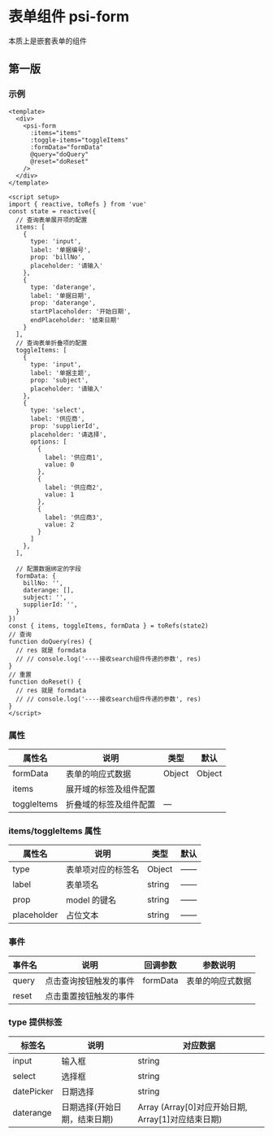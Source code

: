 
# 表单组件 psi-form

本质上是嵌套表单的组件

## 第一版

### 示例

```vue
<template>
  <div>
    <psi-form
      :items="items"
      :toggle-items="toggleItems"
      :formData="formData"
      @query="doQuery" 
      @reset="doReset"
    />
  </div>
</template>

<script setup>
import { reactive, toRefs } from 'vue'
const state = reactive({
  // 查询表单展开项的配置
  items: [
    {
      type: 'input',
      label: '单据编号',
      prop: 'billNo',
      placeholder: '请输入'
    },
    {
      type: 'daterange',
      label: '单据日期',
      prop: 'daterange',
      startPlaceholder: '开始日期',
      endPlaceholder: '结束日期'
    }
  ],
  // 查询表单折叠项的配置
  toggleItems: [
    {
      type: 'input',
      label: '单据主题',
      prop: 'subject',
      placeholder: '请输入'
    },
    {
      type: 'select',
      label: '供应商',
      prop: 'supplierId',
      placeholder: '请选择',
      options: [
        {
          label: '供应商1',
          value: 0
        },
        {
          label: '供应商2',
          value: 1
        },
        {
          label: '供应商3',
          value: 2
        }
      ]
    },
  ],

  // 配置数据绑定的字段
  formData: {
    billNo: '',
    daterange: [],
    subject: '',
    supplierId: '',
  }
})
const { items, toggleItems, formData } = toRefs(state2)
// 查询
function doQuery(res) {
  // res 就是 formdata
  // // console.log('----接收search组件传递的参数', res)
}
// 重置
function doReset() {
  // res 就是 formdata
  // // console.log('----接收search组件传递的参数', res)
}
</script>
```

### 属性

| 属性名       | 说明                                                   | 类型                              | 默认 |
| ---------- | ------------------------------------------------------------- | --------------------------------- | ------- |
| formData     | 表单的响应式数据 | Object                        | Object       |
| items        |  展开域的标签及组件配置
| toggleItems                                        | 折叠域的标签及组件配置          | —       |

### items/toggleItems 属性

| 属性名       | 说明                                                   | 类型                              | 默认 |
| ---------- | ------------------------------------------------------------- | --------------------------------- | ------- |
| type     | 表单项对应的标签名 | Object                        | ——       |
| label        |  表单项名 |string|——
| prop                                        | model 的键名          | string       |——
| placeholder                                        |  占位文本          |string       |——

### 事件

| 事件名       | 说明                                                   | 回调参数       | 参数说明       |
| ---------- | ------------------------------------------------------------- | --------------------------------- | -----|
|   query   | 点击查询按钮触发的事件 | formData                        | 表单的响应式数据       |
|   reset   | 点击重置按钮触发的事件 |                         |        |
### type 提供标签

| 标签名       | 说明       |对应数据
| ---------- | -------------------------------------------------------------|------|
|   input  | 输入框 |      string
|   select        | 选择框 |string
|datePicker | 日期选择 |string
|daterange     | 日期选择(开始日期，结束日期)  | Array (Array[0]对应开始日期, Array[1]对应结束日期)

<!-- ### 第二版需要提供功能

1.表单项的配置
2.表单的总体配置
3.查询功能提供接口，只需配置url即可发出请求
4.查询插槽的自定义还是通过配置 -->
